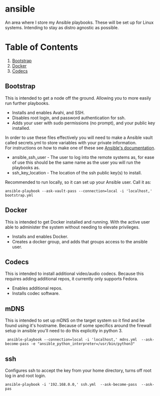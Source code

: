 # ansible
An area where I store my Ansible playbooks.
These will be set up for Linux systems.  Intending to stay as distro agnostic as possible.

# Table of Contents
1. [Bootstrap](#bootstrap)
2. [Docker](#docker)
2. [Codecs](#codecs)


## Bootstrap
This is intended to get a node off the ground.  Allowing you to more easily run further playbooks.
* Installs and enables Avahi, and SSH.
* Disables root login, and password authentication for ssh.
* Adds your user with sudo permissions (no prompt), and your public key installed.

In order to use these files effectively you will need to make a Ansible vault called secrets.yml to store  variables with your private information.  
For instructions on how to make one of these see [Ansible's documentation](https://docs.ansible.com/ansible/2.4/vault.html#creating-encrypted-files).
* ansible_ssh_user - The user to log into the remote systems as, for ease of use this should be the same name as the user you will run the playbooks as.
* ssh_key_location - The location of the ssh public key(s) to install.

Recommended to run locally, so it can set up your Ansible user.  Call it as: 

    ansible-playbook --ask-vault-pass --connection=local -i 'localhost,' bootstrap.yml


## Docker
This is intended to get Docker installed and running.  With the active user able to administer the system without needing to elevate privileges.
* Installs and enables Docker.
* Creates a docker group, and adds that groups access to the ansible user.


## Codecs
This is intended to install additional video/audio codecs.  Because this requires adding additional repos, it currently only supports Fedora.
* Enables additional repos.
* Installs codec software.

## mDNS
This is intended to set up mDNS on the target system so it find and be found using it's hostname.
Because of some specifics around the firewall setup in ansible you'll need to do this explicitly in python 3.
     
     ansible-playbook --connection=local -i 'localhost,' mdns.yml  --ask-become-pass -e "ansible_python_interpreter=/usr/bin/python3"
     
## ssh
Configures ssh to accept the key from your home directory, turns off root log in and root login.

    ansible-playbook -i '192.168.0.0,' ssh.yml  --ask-become-pass  --ask-pas